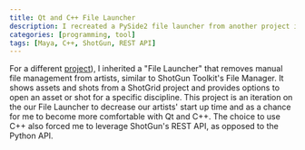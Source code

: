 ```yaml
---
title: Qt and C++ File Launcher
description: I recreated a PySide2 file launcher from another project in Qt with C++ and leveraged ShotGun's REST API.
categories: [programming, tool]
tags: [Maya, C++, ShotGun, REST API]
---
```


For a different [project](/posts/2023/05/red-hat-ringo/)), I inherited a "File Launcher" that removes manual file management from artists, similar to ShotGun Toolkit's File Manager. It shows assets and shots from a ShotGrid project and provides options to open an asset or shot for a specific discipline. This project is an iteration on the our File Launcher to decrease our artists' start up time and as a chance for me to become more comfortable with Qt and C++. The choice to use C++ also forced me to leverage ShotGun's REST API, as opposed to the Python API.
